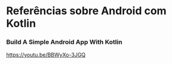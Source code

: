 # Referências sobre Android com Kotlin

### Build A Simple Android App With Kotlin

https://youtu.be/BBWyXo-3JGQ
